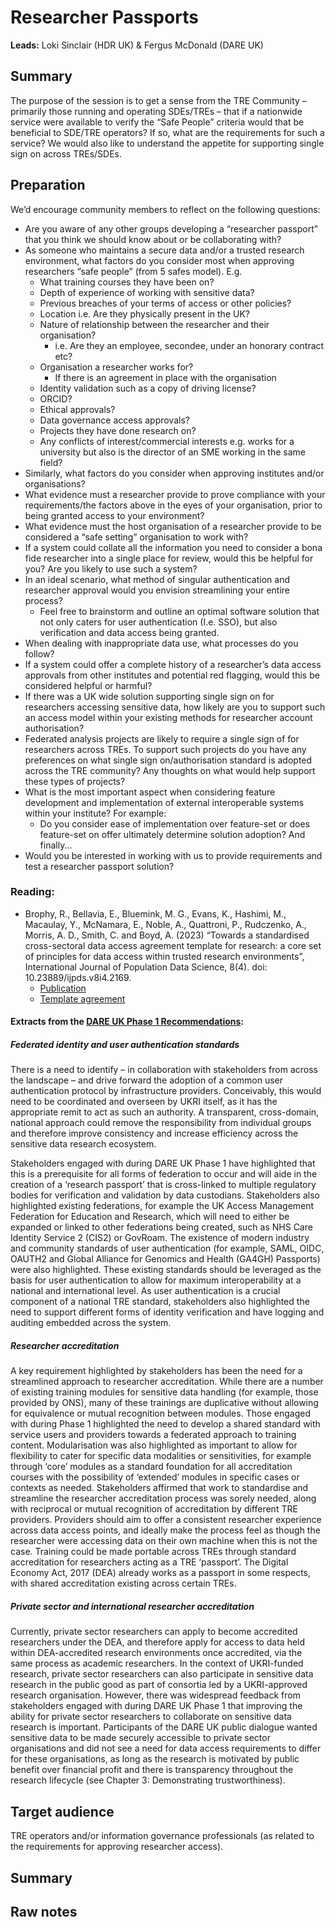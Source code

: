 # Researcher Passports

**Leads:** Loki Sinclair (HDR UK) & Fergus McDonald (DARE UK)

## Summary

The purpose of the session is to get a sense from the TRE Community – primarily those running and operating SDEs/TREs – that if a nationwide service were available to verify the “Safe People” criteria would that be beneficial to SDE/TRE operators? If so, what are the requirements for such a service? We would also like to understand the appetite for supporting single sign on across TREs/SDEs.

## Preparation

We’d encourage community members to reflect on the following questions:

- Are you aware of any other groups developing a “researcher passport” that you think we should know about or be collaborating with?
- As someone who maintains a secure data and/or a trusted research environment, what factors do you consider most when approving researchers “safe people” (from 5 safes model). E.g.
  - What training courses they have been on?
  - Depth of experience of working with sensitive data?
  - Previous breaches of your terms of access or other policies?
  - Location i.e. Are they physically present in the UK?
  - Nature of relationship between the researcher and their organisation?
    - i.e. Are they an employee, secondee, under an honorary contract etc?
  - Organisation a researcher works for?
    - If there is an agreement in place with the organisation
  - Identity validation such as a copy of driving license?
  - ORCID?
  - Ethical approvals?
  - Data governance access approvals?
  - Projects they have done research on?
  - Any conflicts of interest/commercial interests e.g. works for a university but also is the director of an SME working in the same field?
- Similarly, what factors do you consider when approving institutes and/or organisations?
- What evidence must a researcher provide to prove compliance with your requirements/the factors above in the eyes of your organisation, prior to being granted access to your environment?
- What evidence must the host organisation of a researcher provide to be considered a “safe setting” organisation to work with?
- If a system could collate all the information you need to consider a bona fide researcher into a single place for review, would this be helpful for you? Are you likely to use such a system?
- In an ideal scenario, what method of singular authentication and researcher approval would you envision streamlining your entire process?
  - Feel free to brainstorm and outline an optimal software solution that not only caters for user authentication (I.e. SSO), but also verification and data access being granted.
- When dealing with inappropriate data use, what processes do you follow?
- If a system could offer a complete history of a researcher’s data access approvals from other institutes and potential red flagging, would this be considered helpful or harmful?
- If there was a UK wide solution supporting single sign on for researchers accessing sensitive data, how likely are you to support such an access model within your existing methods for researcher account authorisation?
- Federated analysis projects are likely to require a single sign of for researchers across TREs. To support such projects do you have any preferences on what single sign on/authorisation standard is adopted across the TRE community? Any thoughts on what would help support these types of projects?
- What is the most important aspect when considering feature development and implementation of external interoperable systems within your institute? For example:
  - Do you consider ease of implementation over feature-set or does feature-set on offer ultimately determine solution adoption?
    And finally...
- Would you be interested in working with us to provide requirements and test a researcher passport solution?

### Reading:

- Brophy, R., Bellavia, E., Bluemink, M. G., Evans, K., Hashimi, M., Macaulay, Y., McNamara, E., Noble, A., Quattroni, P., Rudczenko, A., Morris, A. D., Smith, C. and Boyd, A. (2023) “Towards a standardised cross-sectoral data access agreement template for research: a core set of principles for data access within trusted research environments”, International Journal of Population Data Science, 8(4). doi: 10.23889/ijpds.v8i4.2169.
  - [Publication](https://ijpds.org/article/view/2169)
  - [Template agreement](https://zenodo.org/records/8256235)

#### Extracts from the [DARE UK Phase 1 Recommendations](https://zenodo.org/records/7022440):

##### Federated identity and user authentication standards

There is a need to identify – in collaboration with stakeholders from across the landscape – and drive forward the adoption of a common user authentication protocol by infrastructure providers.
Conceivably, this would need to be coordinated and overseen by UKRI itself, as it has the appropriate remit to act as such an authority.
A transparent, cross-domain, national approach could remove the responsibility from individual groups and therefore improve consistency and increase efficiency across the sensitive data research ecosystem.

Stakeholders engaged with during DARE UK Phase 1 have highlighted that this is a prerequisite for all forms of federation to occur and will aide in the creation of a ‘research passport’ that is cross-linked to multiple regulatory bodies for verification and validation by data custodians.
Stakeholders also highlighted existing federations, for example the UK Access Management Federation for Education and Research, which will need to either be expanded or linked to other federations being created, such as NHS Care Identity Service 2 (CIS2) or GovRoam.
The existence of modern industry and community standards of user authentication (for example, SAML, OIDC, OAUTH2 and Global Alliance for Genomics and Health (GA4GH) Passports) were also highlighted.
These existing standards should be leveraged as the basis for user authentication to allow for maximum interoperability at a national and international level.
As user authentication is a crucial component of a national TRE standard, stakeholders also highlighted the need to support different forms of identity verification and have logging and auditing embedded across the system.

##### Researcher accreditation

A key requirement highlighted by stakeholders has been the need for a streamlined approach to researcher accreditation.
While there are a number of existing training modules for sensitive data handling (for example, those provided by ONS), many of these trainings are duplicative without allowing for equivalence or mutual recognition between modules.
Those engaged with during Phase 1 highlighted the need to develop a shared standard with service users and providers towards a federated approach to training content.
Modularisation was also highlighted as important to allow for flexibility to cater for specific data modalities or sensitivities, for example through ‘core’ modules as a standard foundation for all accreditation courses with the possibility of ‘extended’ modules in specific cases or contexts as needed.
Stakeholders affirmed that work to standardise and streamline the researcher accreditation process was sorely needed, along with reciprocal or mutual recognition of accreditation by different TRE providers.
Providers should aim to offer a consistent researcher experience across data access points, and ideally make the process feel as though the researcher were accessing data on their own machine when this is not the case.
Training could be made portable across TREs through standard accreditation for researchers acting as a TRE ‘passport’.
The Digital Economy Act, 2017 (DEA) already works as a passport in some respects, with shared accreditation existing across certain TREs.

##### Private sector and international researcher accreditation

Currently, private sector researchers can apply to become accredited researchers under the DEA, and therefore apply for access to data held within DEA-accredited research environments once accredited, via the same process as academic researchers.
In the context of UKRI-funded research, private sector researchers can also participate in sensitive data research in the public good as part of consortia led by a UKRI-approved research organisation.
However, there was widespread feedback from stakeholders engaged with during DARE UK Phase 1 that improving the ability for private sector researchers to collaborate on sensitive data research is important.
Participants of the DARE UK public dialogue wanted sensitive data to be made securely accessible to private sector organisations and did not see a need for data access requirements to differ for these organisations, as long as the research is motivated by public benefit over financial profit and there is transparency throughout the research lifecycle (see Chapter 3: Demonstrating trustworthiness).

## Target audience

TRE operators and/or information governance professionals (as related to the requirements for approving researcher access).

## Summary

## Raw notes
